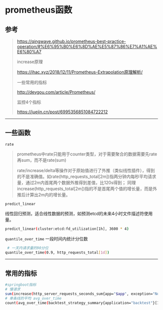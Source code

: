 # prometheus函数
## 参考
> https://qingwave.github.io/prometheus-best-practice-operation/#%E6%95%B0%E6%8D%AE%E5%87%86%E7%A1%AE%E6%80%A7
> 
> increase原理
> 
> https://ihac.xyz/2018/12/11/Prometheus-Extrapolation原理解析/ 
> 
> 一些常用的指标
> 
> http://devgou.com/article/Prometheus/
> 
> 监控4个指标
> 
> https://juejin.cn/post/6995356851084722212 
>

---
## 一些函数

`rate`
> prometheus中rate只能用于counter类型，对于需要聚合的数据需要先rate再sum，而不是rate(sum)
> 
> rate/increase/delta等操作对于原始值进行了外推（类似线性插件），得到的不是准确值。如rate(http_requests_total[2m])指两分钟内每秒平均请求量，通过2m内首尾两个数据外推得到差值，比120s得到； 同理increase(http_requests_total[2m])指的不是首尾两个值的增长量，而是外推后计算出2m内的增长量。

`predict_linear`

线性回归预测，适合线性数据的预测，如预测etcd的未来4小时文件描述符使用量。
```bash
predict_linear(cluster:etcd:fd_utilization[1h], 3600 * 4)
```
`quantile_over_time`
一段时间内统计分位数
```bash
 # 一天内请求量的90分位
quantile_over_time(0.9, http_requests_total[1d])
```
---
## 常用的指标
```bash
#springboot指标
# 慢请求
sum(increase(http_server_requests_seconds_sum{app="$app", exception="None",status!~"5.."}[2m])) by (uri)/sum(increase(http_server_requests_seconds_count{app="$app",exception="None", status!~"5.."}[2m])) by (uri) >0.5
# 单条线的平均 avg_over_time
count(avg_over_time(backtest_strategy_summary{application="backtest"}[1h])>1000)
```

